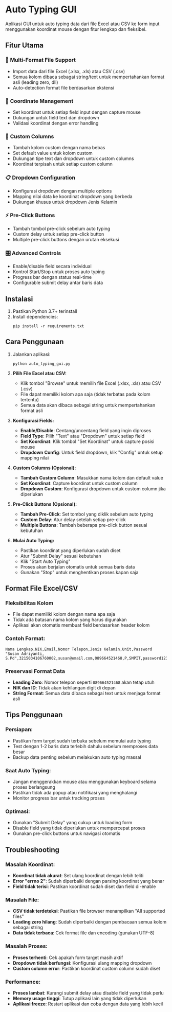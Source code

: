# Auto Typing GUI

Aplikasi GUI untuk auto typing data dari file Excel atau CSV ke form input menggunakan koordinat mouse dengan fitur lengkap dan fleksibel.

## Fitur Utama

### 📁 **Multi-Format File Support**
- Import data dari file Excel (.xlsx, .xls) atau CSV (.csv)
- Semua kolom dibaca sebagai string/text untuk mempertahankan format asli (leading zero, dll)
- Auto-detection format file berdasarkan ekstensi

### 🎯 **Coordinate Management**
- Set koordinat untuk setiap field input dengan capture mouse
- Dukungan untuk field text dan dropdown
- Validasi koordinat dengan error handling

### 🔧 **Custom Columns**
- Tambah kolom custom dengan nama bebas
- Set default value untuk kolom custom
- Dukungan tipe text dan dropdown untuk custom columns
- Koordinat terpisah untuk setiap custom column

### 📋 **Dropdown Configuration**
- Konfigurasi dropdown dengan multiple options
- Mapping nilai data ke koordinat dropdown yang berbeda
- Dukungan khusus untuk dropdown Jenis Kelamin

### ⚡ **Pre-Click Buttons**
- Tambah tombol pre-click sebelum auto typing
- Custom delay untuk setiap pre-click button
- Multiple pre-click buttons dengan urutan eksekusi

### 🎛️ **Advanced Controls**
- Enable/disable field secara individual
- Kontrol Start/Stop untuk proses auto typing
- Progress bar dengan status real-time
- Configurable submit delay antar baris data

## Instalasi

1. Pastikan Python 3.7+ terinstall
2. Install dependencies:
   ```
   pip install -r requirements.txt
   ```

## Cara Penggunaan

1. Jalankan aplikasi:
   ```
   python auto_typing_gui.py
   ```

2. **Pilih File Excel atau CSV:**
   - Klik tombol "Browse" untuk memilih file Excel (.xlsx, .xls) atau CSV (.csv)
   - File dapat memiliki kolom apa saja (tidak terbatas pada kolom tertentu)
   - Semua data akan dibaca sebagai string untuk mempertahankan format asli

3. **Konfigurasi Fields:**
   - **Enable/Disable**: Centang/uncentang field yang ingin diproses
   - **Field Type**: Pilih "Text" atau "Dropdown" untuk setiap field
   - **Set Koordinat**: Klik tombol "Set Koordinat" untuk capture posisi mouse
   - **Dropdown Config**: Untuk field dropdown, klik "Config" untuk setup mapping nilai

4. **Custom Columns (Opsional):**
   - **Tambah Custom Column**: Masukkan nama kolom dan default value
   - **Set Koordinat**: Capture koordinat untuk custom column
   - **Dropdown Custom**: Konfigurasi dropdown untuk custom column jika diperlukan

5. **Pre-Click Buttons (Opsional):**
   - **Tambah Pre-Click**: Set tombol yang diklik sebelum auto typing
   - **Custom Delay**: Atur delay setelah setiap pre-click
   - **Multiple Buttons**: Tambah beberapa pre-click button sesuai kebutuhan

6. **Mulai Auto Typing:**
   - Pastikan koordinat yang diperlukan sudah diset
   - Atur "Submit Delay" sesuai kebutuhan
   - Klik "Start Auto Typing"
   - Proses akan berjalan otomatis untuk semua baris data
   - Gunakan "Stop" untuk menghentikan proses kapan saja

## Format File Excel/CSV

### **Fleksibilitas Kolom**
- File dapat memiliki kolom dengan nama apa saja
- Tidak ada batasan nama kolom yang harus digunakan
- Aplikasi akan otomatis membuat field berdasarkan header kolom

### **Contoh Format:**
```csv
Nama Lengkap,NIK,Email,Nomor Telepon,Jenis Kelamin,Unit,Password
"Susan Adriyanti, S.Pd",3215034106760002,susan@email.com,089664521468,P,SMPIT,password123
```

### **Preservasi Format Data**
- **Leading Zero**: Nomor telepon seperti `089664521468` akan tetap utuh
- **NIK dan ID**: Tidak akan kehilangan digit di depan
- **String Format**: Semua data dibaca sebagai text untuk menjaga format asli

## Tips Penggunaan

### **Persiapan:**
- Pastikan form target sudah terbuka sebelum memulai auto typing
- Test dengan 1-2 baris data terlebih dahulu sebelum memproses data besar
- Backup data penting sebelum melakukan auto typing massal

### **Saat Auto Typing:**
- Jangan menggerakkan mouse atau menggunakan keyboard selama proses berlangsung
- Pastikan tidak ada popup atau notifikasi yang menghalangi
- Monitor progress bar untuk tracking proses

### **Optimasi:**
- Gunakan "Submit Delay" yang cukup untuk loading form
- Disable field yang tidak diperlukan untuk mempercepat proses
- Gunakan pre-click buttons untuk navigasi otomatis

## Troubleshooting

### **Masalah Koordinat:**
- **Koordinat tidak akurat**: Set ulang koordinat dengan lebih teliti
- **Error "errno 2"**: Sudah diperbaiki dengan parsing koordinat yang benar
- **Field tidak terisi**: Pastikan koordinat sudah diset dan field di-enable

### **Masalah File:**
- **CSV tidak terdeteksi**: Pastikan file browser menampilkan "All supported files"
- **Leading zero hilang**: Sudah diperbaiki dengan pembacaan semua kolom sebagai string
- **Data tidak terbaca**: Cek format file dan encoding (gunakan UTF-8)

### **Masalah Proses:**
- **Proses terhenti**: Cek apakah form target masih aktif
- **Dropdown tidak berfungsi**: Konfigurasi ulang mapping dropdown
- **Custom column error**: Pastikan koordinat custom column sudah diset

### **Performance:**
- **Proses lambat**: Kurangi submit delay atau disable field yang tidak perlu
- **Memory usage tinggi**: Tutup aplikasi lain yang tidak diperlukan
- **Aplikasi freeze**: Restart aplikasi dan coba dengan data yang lebih kecil